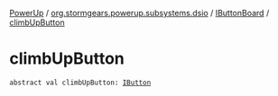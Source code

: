 [PowerUp](../../index.md) / [org.stormgears.powerup.subsystems.dsio](../index.md) / [IButtonBoard](index.md) / [climbUpButton](./climb-up-button.md)

# climbUpButton

`abstract val climbUpButton: `[`IButton`](../../org.stormgears.utils.dsio/-i-button/index.md)
